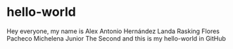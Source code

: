 # hello-world
Hey everyone, my name is Alex Antonio Hernández Landa Rasking Flores Pacheco Michelena Junior The Second and this is 
my hello-world in GitHub
